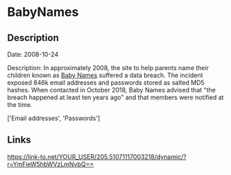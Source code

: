 # BabyNames

## Description

Date: 2008-10-24

Description:
In approximately 2008, the site to help parents name their children known as <a href="https://www.babynames.com/" target="_blank" rel="noopener">Baby Names</a> suffered a data breach. The incident exposed 846k email addresses and passwords stored as salted MD5 hashes. When contacted in October 2018, Baby Names advised that &quot;the breach happened at least ten years ago&quot; and that members were notified at the time.


['Email addresses', 'Passwords']

## Links

https://link-to.net/YOUR_USER/205.51071117003218/dynamic/?r=YmFieW5hbWVzLmNvbQ==